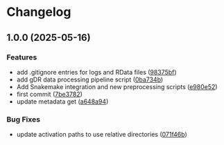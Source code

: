 # Changelog

## 1.0.0 (2025-05-16)


### Features

* add .gitignore entries for logs and RData files ([98375bf](https://github.com/BHKLAB-DataProcessing/pharmacogx-gdr-prism-pipeline/commit/98375bf6f50a10662f6f0e0a3a859074469c558e))
* add gDR data processing pipeline script ([0ba734b](https://github.com/BHKLAB-DataProcessing/pharmacogx-gdr-prism-pipeline/commit/0ba734bfee0bf810077087dbcb548b44e97212c2))
* Add Snakemake integration and new preprocessing scripts ([e980e52](https://github.com/BHKLAB-DataProcessing/pharmacogx-gdr-prism-pipeline/commit/e980e52fc230e5c33935259806a8f8afef4784f0))
* first commit ([7be3782](https://github.com/BHKLAB-DataProcessing/pharmacogx-gdr-prism-pipeline/commit/7be3782ae1f0b4f0692bc124542ac3afdcd7d58d))
* update metadata get ([a648a94](https://github.com/BHKLAB-DataProcessing/pharmacogx-gdr-prism-pipeline/commit/a648a94876bbdae7d349edf058bc698b3d26edb3))


### Bug Fixes

* update activation paths to use relative directories ([071f46b](https://github.com/BHKLAB-DataProcessing/pharmacogx-gdr-prism-pipeline/commit/071f46b940ddf5767e159e8332c6ea594b786189))
